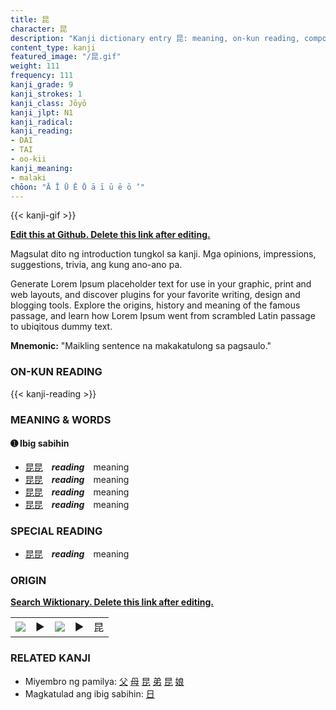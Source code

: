 ```yaml
---
title: 昆
character: 昆
description: "Kanji dictionary entry 昆: meaning, on-kun reading, compounds, origin, related kanji"
content_type: kanji
featured_image: "/昆.gif"
weight: 111
frequency: 111
kanji_grade: 9
kanji_strokes: 1
kanji_class: Jōyō
kanji_jlpt: N1
kanji_radical: 
kanji_reading: 
- DAI
- TAI
- oo-kii
kanji_meaning:
- malaki
chōon: "Ā Ī Ū Ē Ō ā ī ū ē ō ’"
---
```

[//]: # (Don't edit the line below. Kanji animated GIF code is automatically generated.)
{{< kanji-gif >}}

[//]: # (Edit below this line.)

**[Edit this at Github. Delete this link after editing.](https://github.com/tim0g/tim/tree/main/content/kanji/昆/index.md)**

Magsulat dito ng introduction tungkol sa kanji. Mga opinions, impressions, suggestions, trivia, ang kung ano-ano pa.

Generate Lorem Ipsum placeholder text for use in your graphic, print and web layouts, and discover plugins for your favorite writing, design and blogging tools. Explore the origins, history and meaning of the famous passage, and learn how Lorem Ipsum went from scrambled Latin passage to ubiqitous dummy text.
 
**Mnemonic:** "Maikling sentence na makakatulong sa pagsaulo."

### ON-KUN READING

[//]: # (Don't edit the line below. ON-KUN READING code is automatically generated.)
{{< kanji-reading >}}

### MEANING & WORDS

#### ➊ **Ibig sabihin**
  - [昆](../昆)[昆](../昆)　***reading***　meaning
  - [昆](../昆)[昆](../昆)　***reading***　meaning
  - [昆](../昆)[昆](../昆)　***reading***　meaning
  - [昆](../昆)[昆](../昆)　***reading***　meaning

### SPECIAL READING
  - [昆](../昆)[昆](../昆)　***reading***　meaning

### ORIGIN

**[Search Wiktionary. Delete this link after editing.](https://wiktionary.org/wiki/昆)**
<table class="kanji-table"><tr><td>
<img src="60px-昆-bronze.svg.png">
</td><td>▶</td><td>
<img src="60px-昆-oracle.svg.png">
</td><td>▶</td>
<td class="kanji-origin">昆</td>
</tr></table>

### RELATED KANJI
- Miyembro ng pamilya: [父](../父) [母](../母) [昆](../昆) [弟](../弟) [昆](../昆) [娘](../娘)
- Magkatulad ang ibig sabihin: [日](../日)
